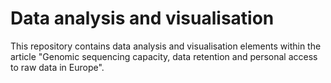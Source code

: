 # Data analysis and visualisation

This repository contains data analysis and visualisation elements within the article "Genomic sequencing capacity, data retention and personal access to raw data in Europe".
